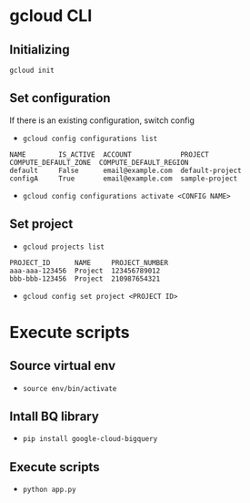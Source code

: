# gcloud CLI
## Initializing
`gcloud init`

## Set configuration
If there is an existing configuration, switch config
- `gcloud config configurations list`
```
NAME        IS_ACTIVE  ACCOUNT            PROJECT              COMPUTE_DEFAULT_ZONE  COMPUTE_DEFAULT_REGION
default     False      email@example.com  default-project
configA     True       email@example.com  sample-project
```
- `gcloud config configurations activate <CONFIG NAME>`

## Set project
- `gcloud projects list`
```
PROJECT_ID      NAME     PROJECT_NUMBER
aaa-aaa-123456  Project  123456789012
bbb-bbb-123456  Project  210987654321
```
- `gcloud config set project <PROJECT ID>`

# Execute scripts
## Source virtual env
- `source env/bin/activate`

## Intall BQ library
- `pip install google-cloud-bigquery`

## Execute scripts
- `python app.py`
